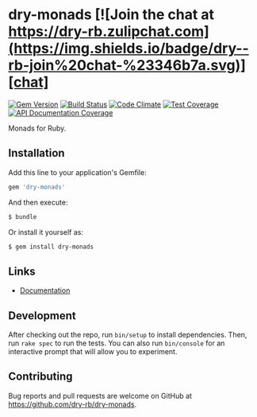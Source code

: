 [gitter]: https://gitter.im/dry-rb/chat
[gem]: https://rubygems.org/gems/dry-monads
[ci]: https://github.com/dry-rb/dry-monads/actions?query=workflow%3Aci
[code_climate]: https://codeclimate.com/github/dry-rb/dry-monads
[inch]: http://inch-ci.org/github/dry-rb/dry-monads
[chat]: https://dry-rb.zulipchat.com

# dry-monads [![Join the chat at https://dry-rb.zulipchat.com](https://img.shields.io/badge/dry--rb-join%20chat-%23346b7a.svg)][chat]

[![Gem Version](https://img.shields.io/gem/v/dry-monads.svg)][gem]
[![Build Status](https://github.com/dry-rb/dry-monads/workflows/ci/badge.svg)][ci]
[![Code Climate](https://api.codeclimate.com/v1/badges/b0ea4d8023d53b7f0f50/maintainability)][code_climate]
[![Test Coverage](https://api.codeclimate.com/v1/badges/b0ea4d8023d53b7f0f50/test_coverage)][code_climate]
[![API Documentation Coverage](http://inch-ci.org/github/dry-rb/dry-monads.svg)][inch]

Monads for Ruby.

## Installation

Add this line to your application's Gemfile:

```ruby
gem 'dry-monads'
```

And then execute:

```sh
$ bundle
```

Or install it yourself as:

```sh
$ gem install dry-monads
```

## Links

- [Documentation](http://dry-rb.org/gems/dry-monads)

## Development

After checking out the repo, run `bin/setup` to install dependencies. Then, run
`rake spec` to run the tests. You can also run `bin/console` for an interactive
prompt that will allow you to experiment.

## Contributing

Bug reports and pull requests are welcome on GitHub at <https://github.com/dry-rb/dry-monads>.
